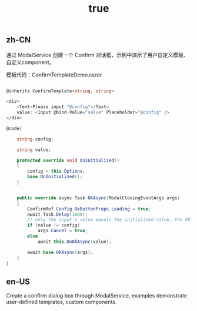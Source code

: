 ﻿---
order: 13
title:
  zh-CN: Confirm模板组件
  en-US: ConfirmTemplate
---

## zh-CN

通过 ModalService 创建一个 Confirm 对话框，示例中演示了用户自定义模板、自定义component。

模板代码：ConfirmTemplateDemo.razor

``` c#

@inherits ConfirmTemplate<string, string>

<div>
    <Text>Please input "@config"</Text>
    value: <Input @bind-Value="value" Placeholder="@config" />
</div>

@code{

    string config;

    string value;

    protected override void OnInitialized()
    {
        config = this.Options;
        base.OnInitialized();
    }


    public override async Task OkAsync(ModalClosingEventArgs args)
    {
        ConfirmRef.Config.OkButtonProps.Loading = true;
        await Task.Delay(1000);
        // only the input's value equals the initialized value, the OK button will close the confirm dialog box
        if (value != config)
            args.Cancel = true;
        else
            await this.OnOkAsync(value);

        await base.OkAsync(args);
    }
}

```
## en-US

Create a confirm dialog box through ModalService, examples demonstrate user-defined templates, custom components.
